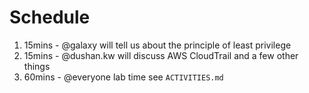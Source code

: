 # Schedule

1. 15mins - @galaxy will tell us about the principle of least privilege
2. 15mins - @dushan.kw will discuss AWS CloudTrail and a few other things
3. 60mins - @everyone lab time see `ACTIVITIES.md`
